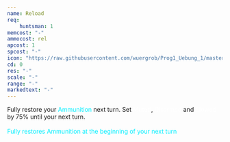 ```yaml
---
name: Reload
req: 
    huntsman: 1
memcost: "-"
ammocost: rel
apcost: 1
spcost: "-"
icon: "https://raw.githubusercontent.com/wuergrob/Prog1_Uebung_1/master/media/skills/Reload.png"
cd: 0
res: "-"
scale: "-"
range: "-"
markedtext: "-"
---
```

Fully restore your <font color='#00EFFF'>Ammunition</font> next turn. Set <font color='#FFFFFF'>Muted</font>, <font
                color='#FFFFFF'>Disarmed</font> and <font color='#FFFFFF'>Slowed</font> by 75% until your next turn.<br><br>
                <font color='#00EFFF'>Fully restores Ammunition at the beginning of your next turn</font>